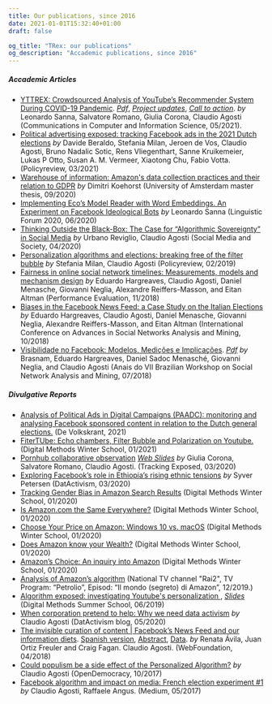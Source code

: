 ```yaml
---
title: Our publications, since 2016
date: 2021-01-01T15:32:40+01:00
draft: false

og_title: "TRex: our publications"
og_description: "Accademic publications, since 2016"
---
```



##### Accademic Articles

* [YTTREX: Crowdsourced Analysis of YouTube’s Recommender System During COVID-19 Pandemic](https://link.springer.com/chapter/10.1007%2F978-3-030-76228-5_8). [_Pdf_](https://www.researchgate.net/profile/Leonardo-Sanna-2/publication/351285419_YTTREX_crowdsourced_analysis_of_YouTube's_recommender_system_during_COVID-19_pandemic/links/60900733a6fdccaebd057c0b/YTTREX-crowdsourced-analysis-of-YouTubes-recommender-system-during-COVID-19-pandemic.pdf), [_Project updates_](https://youtube.tracking.exposed/wetest/announcement-1/), [_Call to action_](https://youtube.tracking.exposed/wetest/1/).  _by_ Leonardo Sanna, Salvatore Romano, Giulia Corona, Claudio Agosti (Communications in Computer and Information Science, 05/2021).
* [Political advertising exposed: tracking Facebook ads in the 2021 Dutch elections](https://policyreview.info/articles/news/political-advertising-exposed-tracking-facebook-ads-2021-dutch-elections/1543) _by_ Davide Beraldo, Stefania Milan, Jeroen de Vos, Claudio Agosti, Bruno Nadalic Sotic, Rens Vliegenthart, Sanne Kruikemeier, Lukas P Otto, Susan A. M. Vermeer, Xiaotong Chu, Fabio Votta.  (Policyreview, 03/2021)
* [Warehouse of information: Amazon's data collection practices and their relation to GDPR](https://github.com/tracking-exposed/presentation/blob/master/Dimitri%20Koehorst%20Master%20Thesis%20Final%20Version.pdf) _by_ Dimitri Koehorst (University of Amsterdam master thesis, 09/2020)
* [Implementing Eco’s Model Reader with Word Embeddings. An Experiment on Facebook Ideological Bots](https://iris.unimore.it/retrieve/handle/11380/1220856/300738/Paper_JADT_final-3.pdf) _by_ Leonardo Sanna (Linguistic Forum 2020, 06/2020)
* [Thinking Outside the Black-Box: The Case for “Algorithmic Sovereignty” in Social Media](https://journals.sagepub.com/doi/full/10.1177/2056305120915613) _by_ Urbano Reviglio, Claudio Agosti (Social Media and Society, 04/2020)
* [Personalization algorithms and elections: breaking free of the filter bubble](https://policyreview.info/articles/news/personalisation-algorithms-and-elections-breaking-free-filter-bubble/1385) _by_  Stefania Milan, Claudio Agosti (Policyreview, 02/2019)
* [Fairness in online social network timelines: Measurements, models and mechanism design](https://arxiv.org/pdf/1809.05530.pdf) _by_ Eduardo Hargreaves, Claudio Agosti, Daniel Menasche, Giovanni Neglia, Alexandre Reiffers-Masson, and Eitan Altman (Performance Evaluation, 11/2018)
* [Biases in the Facebook News Feed: a Case Study on the Italian Elections](https://doi.org/10.1109/ASONAM.2018.8508659) _by_ Eduardo Hargreaves, Claudio Agosti, Daniel Menasche, Giovanni Neglia, Alexandre Reiffers-Masson, and Eitan Altman (International Conference on Advances in Social Networks Analysis and Mining, 10/2018)
* [Visibilidade no Facebook: Modelos, Medições e Implicações](http://portaldeconteudo.sbc.org.br/index.php/brasnam/article/view/3591).  [_Pdf_](https://eduardohargreaves.files.wordpress.com/2018/07/visibilidade-facebook-modelos-7.pdf) _by_ Brasnam, Eduardo Hargreaves, Daniel Sadoc Menasché, Giovanni Neglia, and Claudio Agosti (Anais do VII Brazilian Workshop on Social Network Analysis and Mining, 07/2018)

<!-- manca rivedere quelli di alex e di dataactive, poi fare domanda generale -->
<!-- manca la tesi di giulia e vedere se ce ne sono altre  -->


##### Divulgative Reports

* [Analysis of Political Ads in Digital Campaigns (PAADC): monitoring and analysing Facebook sponsored content in relation to the Dutch general elections.](https://github.com/tracking-exposed/experiments-data/tree/master/PAADC) (De Volkskrant, 2021)
* [FiterTUbe: Echo chambers, Filter Bubble and Polarization on Youtube.](https://wiki.digitalmethods.net/Dmi/WinterSchool2021FIterTube) (Digital Methods Winter School, 01/2021)
* [Pornhub collaborative observation](https://pornhub.tracking.exposed/potest/final-1) [_Web Slides_](https://pornhub.tracking.exposed/slides/potest1/) _by_ Giulia Corona, Salvatore Romano, Claudio Agosti.  (Tracking Exposed, 03/2020)
* [Exploring Facebook’s role in Ethiopia’s rising ethnic tensions](https://data-activism.net/2020/03/bigdata-sur-exploring-facebooks-role-in-ethiopias-rising-ethnic-tensions/) _by_ Syver Petersen (DatActivism, 03/2020)
* [Tracking Gender Bias in Amazon Search Results](https://wiki.digitalmethods.net/Dmi/WinterSchool2020trackinggenderbiasamazon) (Digital Methods Winter School, 01/2020)
* [Is Amazon.com the Same Everywhere?](https://wiki.digitalmethods.net/Dmi/WinterSchool2020amazonregional) (Digital Methods Winter School, 01/2020)
* [Choose Your Price on Amazon: Windows 10 vs. macOS](https://wiki.digitalmethods.net/Dmi/WinterSchool2020AmazonOS) (Digital Methods Winter School, 01/2020)
* [Does Amazon know your Wealth?](https://wiki.digitalmethods.net/Dmi/WinterSchool2020DoesAmazonknowyourWealth) (Digital Methods Winter School, 01/2020)
* [Amazon’s Choice: An inquiry into Amazon](https://wiki.digitalmethods.net/Dmi/WinterSchool2020amazonschoice) (Digital Methods Winter School, 01/2020)
* [Analysis of Amazon’s algorithm](https://vimeo.com/378307005)
(National TV channel "Rai2", TV Program: “Petrolio”, Episod: “Il mondo (segreto) di Amazon”, 12/2019.)
* [Algorithm exposed: investigating Youtube's personalization ](https://wiki.digitalmethods.net/Dmi/SummerSchool2019AlgorithmsExposed), [_Slides_](https://data-activism.net/2019/07/youtube-algorithm-exposed-dmi-summer-school-project-week-1/) (Digital Methods Summer School, 06/2019)
* [When corporation pretend to help: Why we need data activism](https://data-activism.net/2019/05/fbtrex-reaction-to-facebook-collaboration/) _by_ Claudio Agosti (DatActivism blog, 05/2020)
* [The invisible curation of content | Facebook’s News Feed and our information diets](http://webfoundation.org/docs/2018/04/WF_InvisibleCurationContent_Screen_AW.pdf).  [Spanish version](http://webfoundation.org/docs/2018/04/WF_ICC_Spanish_Screen_AW.pdf), [Abstract](https://webfoundation.org/research/the-invisible-curation-of-content-facebooks-news-feed-and-our-information-diets/), [Data](https://github.com/tracking-exposed/experiments-data/tree/master/wto).  _by_ Renata Ávila, Juan Ortiz Freuler and Craig Fagan. Claudio Agosti.  (WebFoundation, 04/2018)
* [Could populism be a side effect of the Personalized Algorithm?](https://www.opendemocracy.net/digitaliberties/claudio-agosti/could-populism-be-side-effect-of-personalized-algorithm) _by_ Claudio Agosti (OpenDemocracy, 10/2017)
* [Facebook algorithm and impact on media: French election experiment #1](https://medium.com/@trackingexposed/facebook-algorithm-and-impact-on-media-french-election-experiment-1-d760ed5a242f) _by_ Claudio Agosti, Raffaele Angus.  (Medium, 05/2017)

